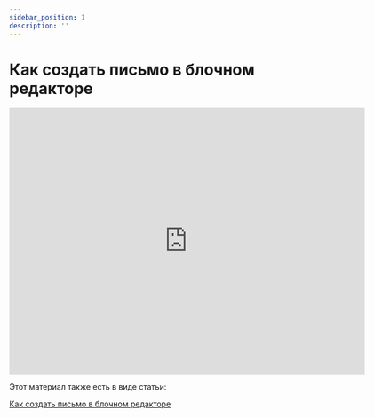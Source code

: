 ```yaml
---
sidebar_position: 1
description: ''
---
```


# Как создать письмо в блочном редакторе

<iframe
    width="640"
    height="480"
    src="https://www.youtube.com/embed/xfVN-E_USLo"
    frameborder="0"
    allow="autoplay; encrypted-media"
    allowfullscreen
>
</iframe>

Этот материал также есть в виде статьи:

[Как создать письмо в блочном редакторе](https://docs.sendsay.ru/email-campaigns/create-your-campaign/drag-and-drop-editor)
